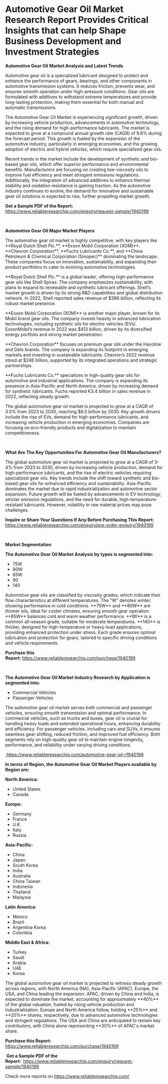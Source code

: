 <p><h1>Automotive Gear Oil Market Research Report Provides Critical Insights that can help Shape Business Development and Investment Strategies</h1></p><p><strong>Automotive Gear Oil Market Analysis and Latest Trends</strong></p>
<p><p>Automotive gear oil is a specialized lubricant designed to protect and enhance the performance of gears, bearings, and other components in automotive transmission systems. It reduces friction, prevents wear, and ensures smooth operation under high-pressure conditions. Gear oils are formulated with additives to withstand extreme temperatures and provide long-lasting protection, making them essential for both manual and automatic transmissions.</p><p>The Automotive Gear Oil Market is experiencing significant growth, driven by increasing vehicle production, advancements in automotive technology, and the rising demand for high-performance lubricants. The market is expected to grow at a compound annual growth rate (CAGR) of 9.8% during the forecast period. This growth is fueled by the expansion of the automotive industry, particularly in emerging economies, and the growing adoption of electric and hybrid vehicles, which require specialized gear oils.</p><p>Recent trends in the market include the development of synthetic and bio-based gear oils, which offer superior performance and environmental benefits. Manufacturers are focusing on creating low-viscosity oils to improve fuel efficiency and meet stringent emissions regulations. Additionally, the integration of advanced additives to enhance thermal stability and oxidation resistance is gaining traction. As the automotive industry continues to evolve, the demand for innovative and sustainable gear oil solutions is expected to rise, further propelling market growth.</p></p>
<p><strong>Get a Sample PDF of the Report:&nbsp;</strong> <a href="https://www.reliableresearchiq.com/enquiry/request-sample/1940199?utm_campaign=1996&utm_medium=2&utm_source=Github&utm_content=ia&utm_term=22012025&utm_id=automotive-gear-oil">https://www.reliableresearchiq.com/enquiry/request-sample/1940199</a></p>
<p>&nbsp;</p>
<p><strong>Automotive Gear Oil Major Market Players</strong></p>
<p><p>The automotive gear oil market is highly competitive, with key players like **Royal Dutch Shell Plc.**, **Exxon Mobil Corporation (XOM)**, **Chevron Corporation**, **Fuchs Lubricants Co.**, and **China Petroleum & Chemical Corporation (Sinopec)** dominating the landscape. These companies focus on innovation, sustainability, and expanding their product portfolios to cater to evolving automotive technologies.</p><p>**Royal Dutch Shell Plc.** is a global leader, offering high-performance gear oils like Shell Spirax. The company emphasizes sustainability, with plans to expand its renewable and synthetic lubricant offerings. Shell’s market growth is driven by its strong R&D capabilities and global distribution network. In 2022, Shell reported sales revenue of $386 billion, reflecting its robust market presence.</p><p>**Exxon Mobil Corporation (XOM)** is another major player, known for its Mobil brand gear oils. The company invests heavily in advanced lubrication technologies, including synthetic oils for electric vehicles (EVs). ExxonMobil’s revenue in 2022 was $413 billion, driven by its diversified energy portfolio and strong market penetration.</p><p>**Chevron Corporation** focuses on premium gear oils under the Havoline and Delo brands. The company is expanding its footprint in emerging markets and investing in sustainable lubricants. Chevron’s 2022 revenue stood at $246 billion, supported by its integrated operations and strategic partnerships.</p><p>**Fuchs Lubricants Co.** specializes in high-quality gear oils for automotive and industrial applications. The company is expanding its presence in Asia-Pacific and North America, driven by increasing demand for synthetic lubricants. Fuchs reported €3.4 billion in sales revenue in 2022, reflecting steady growth.</p><p>The global automotive gear oil market is projected to grow at a CAGR of 3.5% from 2023 to 2030, reaching $8.5 billion by 2030. Key growth drivers include the rise of EVs, demand for high-performance lubricants, and increasing vehicle production in emerging economies. Companies are focusing on eco-friendly products and digitalization to maintain competitiveness.</p></p>
<p>&nbsp;</p>
<p><strong>What Are The Key Opportunities For Automotive Gear Oil Manufacturers?</strong></p>
<p><p>The global automotive gear oil market is projected to grow at a CAGR of 3-4% from 2023 to 2030, driven by increasing vehicle production, demand for high-performance lubricants, and the rise of electric vehicles requiring specialized gear oils. Key trends include the shift toward synthetic and bio-based gear oils for enhanced efficiency and sustainability. Asia-Pacific dominates the market due to rapid industrialization and automotive sector expansion. Future growth will be fueled by advancements in EV technology, stricter emission regulations, and the need for durable, high-temperature-resistant lubricants. However, volatility in raw material prices may pose challenges.</p></p>
<p><strong>Inquire or Share Your Questions If Any Before Purchasing This Report:</strong> <a href="https://www.reliableresearchiq.com/enquiry/pre-order-enquiry/1940199?utm_campaign=1996&utm_medium=2&utm_source=Github&utm_content=ia&utm_term=22012025&utm_id=automotive-gear-oil">https://www.reliableresearchiq.com/enquiry/pre-order-enquiry/1940199</a></p>
<p>&nbsp;</p>
<p><strong>Market Segmentation</strong></p>
<p><strong>The Automotive Gear Oil Market Analysis by types is segmented into:</strong></p>
<p><ul><li>75W</li><li>80W</li><li>85W</li><li>90</li><li>140</li></ul></p>
<p><p>Automotive gear oils are classified by viscosity grades, which indicate their flow characteristics at different temperatures. The "W" denotes winter, showing performance in cold conditions. **75W** and **80W** are thinner oils, ideal for colder climates, ensuring smooth gear operation. **85W** balances cold and warm weather performance. **90** is a common all-season grade, suitable for moderate temperatures. **140** is thicker, designed for high-temperature or heavy-load applications, providing enhanced protection under stress. Each grade ensures optimal lubrication and protection for gears, tailored to specific driving conditions and vehicle requirements.</p></p>
<p><strong>Purchase this Report:&nbsp;</strong><a href="https://www.reliableresearchiq.com/purchase/1940199?utm_campaign=1996&utm_medium=2&utm_source=Github&utm_content=ia&utm_term=22012025&utm_id=automotive-gear-oil">https://www.reliableresearchiq.com/purchase/1940199</a></p>
<p>&nbsp;</p>
<p><strong>The Automotive Gear Oil Market Industry Research by Application is segmented into:</strong></p>
<p><ul><li>Commercial Vehicles</li><li>Passenger Vehicles</li></ul></p>
<p><p>The automotive gear oil market serves both commercial and passenger vehicles, ensuring smooth transmission and optimal performance. In commercial vehicles, such as trucks and buses, gear oil is crucial for handling heavy loads and extended operational hours, enhancing durability and efficiency. For passenger vehicles, including cars and SUVs, it ensures seamless gear shifting, reduced friction, and improved fuel efficiency. Both segments rely on high-quality gear oil to maintain engine longevity, performance, and reliability under varying driving conditions.</p></p>
<p><a href="https://www.reliableresearchiq.com/automotive-gear-oil-r1940199?utm_campaign=1996&utm_medium=2&utm_source=Github&utm_content=ia&utm_term=22012025&utm_id=automotive-gear-oil">&nbsp;https://www.reliableresearchiq.com/automotive-gear-oil-r1940199</a></p>
<p><strong>In terms of Region, the Automotive Gear Oil Market Players available by Region are:</strong></p>
<p>
    <p> <strong> North America: </strong>
        <ul>
            <li>United States</li>
            <li>Canada</li>
        </ul>
        </p> 
    <p> <strong> Europe: </strong>
        <ul>
            <li>Germany</li>
            <li>France</li>
            <li>U.K.</li>
            <li>Italy</li>
            <li>Russia</li>
        </ul>
        </p> 
    <p> <strong> Asia-Pacific: </strong>
        <ul>
            <li>China</li>
            <li>Japan</li>
            <li>South Korea</li>
            <li>India</li>
            <li>Australia</li>
            <li>China Taiwan</li>
            <li>Indonesia</li>
            <li>Thailand</li>
            <li>Malaysia</li>
        </ul>
        </p> 
    <p> <strong> Latin America: </strong>
        <ul>
            <li>Mexico</li>
            <li>Brazil</li>
            <li>Argentina Korea</li>
            <li>Colombia</li>
        </ul>
        </p> 
    <p> <strong> Middle East & Africa: </strong>
        <ul>
            <li>Turkey</li>
            <li>Saudi</li>
            <li>Arabia</li>
            <li>UAE</li>
            <li>Korea</li>
        </ul>
    </p>
    </p>
<p><p>The global automotive gear oil market is projected to witness steady growth across regions, with North America (NA), Asia-Pacific (APAC), Europe, the USA, and China leading the expansion. APAC, driven by China and India, is expected to dominate the market, accounting for approximately **40%** of the global valuation, fueled by rising vehicle production and industrialization. Europe and North America follow, holding **25%** and **20%** shares, respectively, due to advanced automotive technologies and stringent regulations. The USA and China are anticipated to remain key contributors, with China alone representing **30%** of APAC's market share.</p></p>
<p><strong>Purchase this Report: </strong><a href="https://www.reliableresearchiq.com/purchase/1940199?utm_campaign=1996&utm_medium=2&utm_source=Github&utm_content=ia&utm_term=22012025&utm_id=automotive-gear-oil">https://www.reliableresearchiq.com/purchase/1940199</a></p>
<p>&nbsp;<strong>Get a Sample PDF of the Report:&nbsp;&nbsp;</strong><a href="https://www.reliableresearchiq.com/enquiry/request-sample/1940199?utm_campaign=1996&utm_medium=2&utm_source=Github&utm_content=ia&utm_term=22012025&utm_id=automotive-gear-oil">https://www.reliableresearchiq.com/enquiry/request-sample/1940199</a></p>
<p><strong></strong></p>
<p>Check more reports on <a href="https://www.reliableresearchiq.com/?utm_campaign=1996&utm_medium=2&utm_source=Github&utm_content=ia&utm_term=22012025&utm_id=automotive-gear-oil">https://www.reliableresearchiq.com/</a></p>